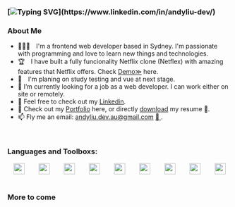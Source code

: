 ### [![Typing SVG](https://readme-typing-svg.herokuapp.com/?size=40&duration=3000&pause=300&width=1200&height=200&vCenter=true&background=38C2FF0B&lines=Hi+there+👋,;I'm+Andy+Liu,;A+Front-end+developer.)](https://www.linkedin.com/in/andyliu-dev/)
<!-- 
<a href="https://andyliu-dev.vercel.app/"> <img width="30" src="https://cdn-icons-png.flaticon.com/128/3536/3536505.png"/></a> -->
### About Me

- 🧑🏻‍💻 I'm a frontend web developer based in Sydney. I'm passionate with programming and love to learn new things and technologies. 
- 🏆 I have built a fully funcionality Netflix clone (Netflex) with amazing features that Netflix offers. Check <a href="https://net-media.vercel.app/">Demo≫</a> here.
- 📖 I'm planing on study testing and vue at next stage.
- 🔭 I’m currently looking for a job as a web developer. I can work either on site or remotely.
- 🔗 Feel free to check out my <a href="https://www.linkedin.com/in/andyliu-dev/">Linkedin</a>.
- 💼 Check out my <a href="https://andyliu-dev.vercel.app/">Portfolio</a> here, or directly <a href="https://drive.google.com/file/d/1lq_mq2HxvCNrQlysn4-WumWswMtvOFPZ/view?usp=share_link">download</a>  my resume 📄.
- 📫 Fly me an email: andyliu.dev.au@gmail.com <a href="mailto:andyliu.dev.au@gmail.com"> 📩 </a>.
<br/>

### Languages and Toolboxs:
<div>
 <code><img height="25" src="https://cdn-icons-png.flaticon.com/128/174/174854.png"></code>  
<code><img height="25" src="https://cdn-icons-png.flaticon.com/128/732/732190.png"></code>     
<code><img height="25" src="https://cdn-icons-png.flaticon.com/128/5968/5968292.png"></code>  
<code><img height="25" src="https://cdn-icons-png.flaticon.com/128/1260/1260667.png"></code>  
<code><img height="25" src="https://encrypted-tbn0.gstatic.com/images?q=tbn:ANd9GcT3L4fQFK4r0NFE0SyCxeeRdYFxEfKBw9nrTsTL_Wv_MA&s"></code>  
<code><img height="25" src="https://external-preview.redd.it/8i7jx9zbKsE_vo5GqNyNFZDv12OyjobvjJDtYwVOp6k.jpg?auto=webp&s=f4a84dd3f915130f17f11947d4b8f433ed04961d"></code>  
<code><img height="25" src="https://git-scm.com/images/logos/logomark-orange@2x.png"></code>  
<code><img height="25" src="https://cdn.iconscout.com/icon/free/png-256/mongodb-5-1175140.png"></code>  
<code><img height="25" src="https://cdn-icons-png.flaticon.com/128/919/919831.png"></code>
</div>
<br/>

### More to  come 

<br/>


